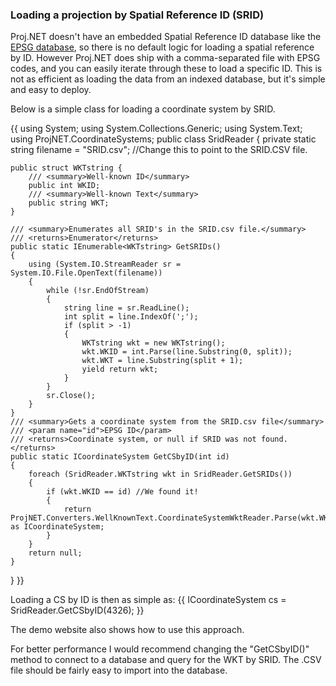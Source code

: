 ### Loading a projection by Spatial Reference ID (SRID)
Proj.NET doesn't have an embedded Spatial Reference ID database like the [EPSG database](http://www.epsg.org/Geodetic.html), so there is no default logic for loading a spatial reference by ID.
However Proj.NET does ship with a comma-separated file with EPSG codes, and you can easily iterate through these to load a specific ID. This is not as efficient as loading the data from an indexed database, but it's simple and easy to deploy.

Below is a simple class for loading a coordinate system by SRID.

{{
using System;
using System.Collections.Generic;
using System.Text;
using ProjNET.CoordinateSystems;
public class SridReader
{
	private static string filename = "SRID.csv"; //Change this to point to the SRID.CSV file.

	public struct WKTstring {
		/// <summary>Well-known ID</summary>
		public int WKID;
		/// <summary>Well-known Text</summary>
		public string WKT;
	}

	/// <summary>Enumerates all SRID's in the SRID.csv file.</summary>
	/// <returns>Enumerator</returns>
	public static IEnumerable<WKTstring> GetSRIDs()
	{
		using (System.IO.StreamReader sr = System.IO.File.OpenText(filename))
		{
			while (!sr.EndOfStream)
			{
				string line = sr.ReadLine();
				int split = line.IndexOf(';');
				if (split > -1)
				{
					WKTstring wkt = new WKTstring();
					wkt.WKID = int.Parse(line.Substring(0, split));
					wkt.WKT = line.Substring(split + 1);
					yield return wkt;
				}
			}
			sr.Close();
		}
	}
	/// <summary>Gets a coordinate system from the SRID.csv file</summary>
	/// <param name="id">EPSG ID</param>
	/// <returns>Coordinate system, or null if SRID was not found.</returns>
	public static ICoordinateSystem GetCSbyID(int id)
	{
		foreach (SridReader.WKTstring wkt in SridReader.GetSRIDs())
		{
			if (wkt.WKID == id) //We found it!
			{
				return ProjNET.Converters.WellKnownText.CoordinateSystemWktReader.Parse(wkt.WKT) as ICoordinateSystem;
			}
		}
		return null;
	}
}
}}

Loading a CS by ID is then as simple as:
{{
ICoordinateSystem cs = SridReader.GetCSbyID(4326);
}}

The demo website also shows how to use this approach.

For better performance I would recommend changing the "GetCSbyID()" method to connect to a database and query for the WKT by SRID. The .CSV file should be fairly easy to import into the database.
